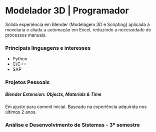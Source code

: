 
# Modelador 3D | Programador

Sólida experiência em Blender (Modelagem 3D e Scripting) aplicada à movelaria e aliada a automação em Excel, reduzindo a necessidade de processos manuais.

### Principais linguagens e interesses
- Python
- C/C++
- SAP

### Projetos Pessoais
##### Blender Extension: Objects, Materials & Time
Em ajuste para commit inicial. Baseado na experiência adquirida nos últimos 2 anos.

### Análise e Desenvolvimento de Sistemas - 3º semestre


<!--
 -->
